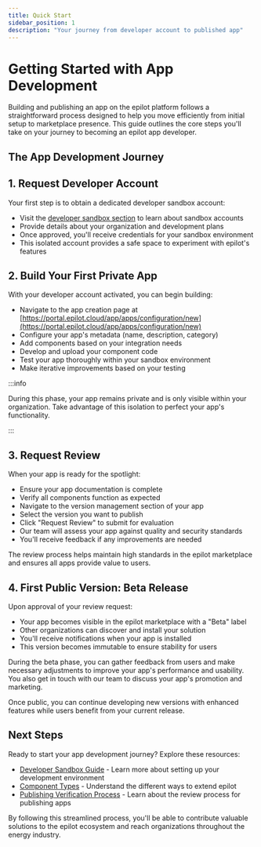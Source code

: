 ```yaml
---
title: Quick Start
sidebar_position: 1
description: "Your journey from developer account to published app"
---
```


# Getting Started with App Development

Building and publishing an app on the epilot platform follows a straightforward process designed to help you move efficiently from initial setup to marketplace presence. This guide outlines the core steps you'll take on your journey to becoming an epilot app developer.

## The App Development Journey

## 1. Request Developer Account

Your first step is to obtain a dedicated developer sandbox account:

- Visit the [developer sandbox section](/apps/getting-started/developer-sandbox) to learn about sandbox accounts
- Provide details about your organization and development plans
- Once approved, you'll receive credentials for your sandbox environment
- This isolated account provides a safe space to experiment with epilot's features

## 2. Build Your First Private App

With your developer account activated, you can begin building:

- Navigate to the app creation page at [https://portal.epilot.cloud/app/apps/configuration/new](https://portal.epilot.cloud/app/apps/configuration/new)
- Configure your app's metadata (name, description, category)
- Add components based on your integration needs
- Develop and upload your component code
- Test your app thoroughly within your sandbox environment
- Make iterative improvements based on your testing

:::info

During this phase, your app remains private and is only visible within your organization. Take advantage of this isolation to perfect your app's functionality.

:::

## 3. Request Review

When your app is ready for the spotlight:

- Ensure your app documentation is complete
- Verify all components function as expected
- Navigate to the version management section of your app
- Select the version you want to publish
- Click "Request Review" to submit for evaluation
- Our team will assess your app against quality and security standards
- You'll receive feedback if any improvements are needed

The review process helps maintain high standards in the epilot marketplace and ensures all apps provide value to users.

## 4. First Public Version: Beta Release

Upon approval of your review request:

- Your app becomes visible in the epilot marketplace with a "Beta" label
- Other organizations can discover and install your solution
- You'll receive notifications when your app is installed
- This version becomes immutable to ensure stability for users

During the beta phase, you can gather feedback from users and make necessary adjustments to improve your app's performance and usability. 
You also get in touch with our team to discuss your app's promotion and marketing.

Once public, you can continue developing new versions with enhanced features while users benefit from your current release.

## Next Steps

Ready to start your app development journey? Explore these resources:

- [Developer Sandbox Guide](/apps/getting-started/developer-sandbox) - Learn more about setting up your development environment
- [Component Types](/apps/components/overview) - Understand the different ways to extend epilot
- [Publishing Verification Process](/apps/publishing/verification-process) - Learn about the review process for publishing apps

By following this streamlined process, you'll be able to contribute valuable solutions to the epilot ecosystem and reach organizations throughout the energy industry.